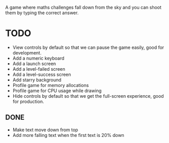 A game where maths challenges fall down from the sky and you can shoot
them by typing the correct answer.

# TODO
* View controls by default so that we can pause the game easily, good
  for development.
* Add a numeric keyboard
* Add a launch screen
* Add a level-failed screen
* Add a level-success screen
* Add starry background
* Profile game for memory allocations
* Profile game for CPU usage while drawing
* Hide controls by default so that we get the full-screen experience,
  good for production.

## DONE
* Make text move down from top
* Add more falling text when the first text is 20% down
